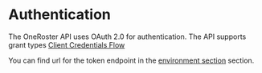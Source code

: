 # Authentication

The OneRoster API uses OAuth 2.0 for authentication. The API supports grant
types [Client Credentials Flow](https://auth0.com/docs/get-started/authentication-and-authorization-flow/client-credentials-flow)

You can find url for the token endpoint in the [environment section](environments) section.